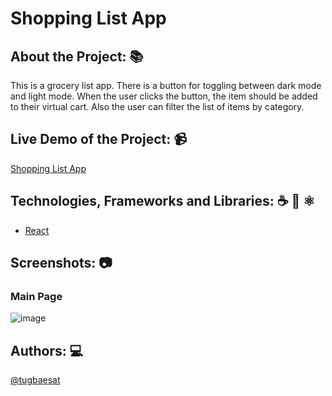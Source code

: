 # Shopping List App

## About the Project: 📚

This is a grocery list app. There is a button for toggling between dark mode and light mode. When the user clicks the button, the item should be added to their virtual cart. Also the user can filter the list of items by category.

## Live Demo of the Project: 📹

[Shopping List App](https://react-hooks-state-and-events-lab.vercel.app)

## Technologies, Frameworks and Libraries: ☕️ 🐍 ⚛️
- [React](https://react.dev/)

## Screenshots: 📷

### Main Page
![image](https://github.com/tugbaesat/react-hooks-state-and-events-lab/assets/114342008/b299e0e3-3a1b-48be-bb18-c40ea36115e4)


## Authors: 💻
[@tugbaesat](https://github.com/tugbaesat)



